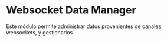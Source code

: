 Websocket Data Manager
========================

Este módulo permite administrar datos provenientes de canales websockets, y gestionarlos
